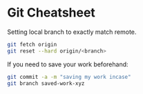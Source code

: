 # Git Cheatsheet


Setting local branch to exactly match remote.

```bash
git fetch origin
git reset --hard origin/<branch>
```

If you need to save your work beforehand:

```bash
git commit -a -m "saving my work incase"
git branch saved-work-xyz
```



